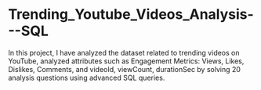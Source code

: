 # Trending_Youtube_Videos_Analysis---SQL
In this project, I have analyzed the dataset related to trending videos on YouTube, analyzed attributes  such as Engagement Metrics: Views, Likes, Dislikes, Comments, and videoId, viewCount, durationSec by solving 20 analysis questions using advanced SQL queries.

